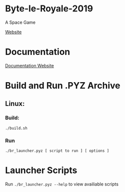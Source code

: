 # Byte-le-Royale-2019
A Space Game

[Website]()

# Documentation

[Documentation Website]()

# Build and Run .PYZ Archive

## Linux:
### Build:
```shell
./build.sh
```
### Run
```shell
./br_launcher.pyz [ script to run ] [ options ] 
```

# Launcher Scripts
Run `./br_launcher.pyz --help` to view availiable scripts


